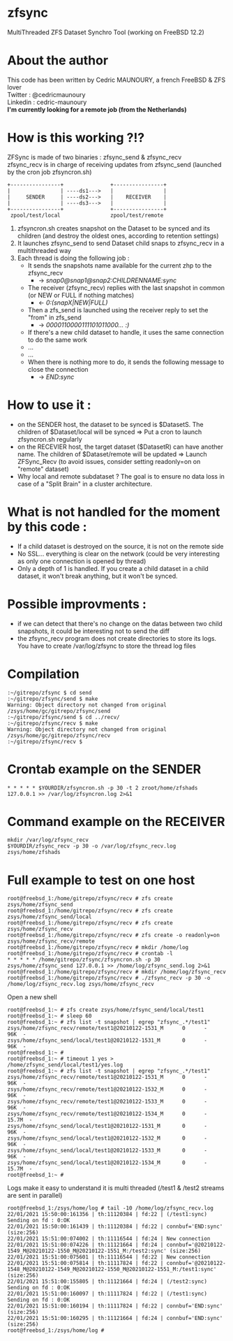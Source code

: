 # zfsync
MultiThreaded ZFS Dataset Synchro Tool (working on FreeBSD 12.2)

# About the author
This code has been written by Cedric MAUNOURY, a french FreeBSD & ZFS lover<br>
Twitter : @cedricmaunoury<br>
Linkedin : cedric-maunoury<br>
**I'm currently looking for a remote job (from the Netherlands)**

# How is this working ?!?
ZFSync is made of two binaries : zfsync_send & zfsync_recv<br>
zfsync_recv is in charge of receiving updates from zfsync_send (launched by the cron job zfsyncron.sh)<br>
```
+----------------+               +----------------+
|                | ----ds1--->   |                |
|     SENDER     | ----ds2--->   |    RECEIVER    |
|                | ----ds3--->   |                |
+----------------+               +----------------+
 zpool/test/local                zpool/test/remote
 ```

1. zfsyncron.sh creates snapshot on the Dataset to be synced and its children (and destroy the oldest ones, according to retention settings)
2. It launches zfsync_send to send Dataset child snaps to zfsync_recv in a multithreaded way
3. Each thread is doing the following job :
    - It sends the snapshots name available for the current zhp to the zfsync_recv
      - -> *snap0@snap1@snap2:CHILDRENNAME:sync*
    - The receiver (zfsync_recv) replies with the last snapshot in common (or NEW or FULL if nothing matches)
      - <- *0:(snapX|NEW|FULL)*
    - Then a zfs_send is launched using the receiver reply to set the "from" in zfs_send
      - -> *0000110000111101011000... :)*
    - If there's a new child dataset to handle, it uses the same connection to do the same work
    - ...
    - ...
    - When there is nothing more to do, it sends the following message to close the connection
      - -> *END:sync*

# How to use it :
- on the SENDER host, the dataset to be synced is $DatasetS. The children of $Dataset/local will be synced => Put a cron to launch zfsyncron.sh regularly
- on the RECEVIER host, the target dataset ($DatasetR) can have another name. The children of $Dataset/remote will be updated => Launch ZFSync_Recv (to avoid issues, consider setting readonly=on on "remote" dataset)
- Why local and remote subdataset ? The goal is to ensure no data loss in case of a "Split Brain" in a cluster architecture.

# What is not handled for the moment by this code : 
- If a child dataset is destroyed on the source, it is not on the remote side
- No SSL... everything is clear on the network (could be very interesting as only one connection is opened by thread)
- Only a depth of 1 is handled. If you create a child dataset in a child dataset, it won't break anything, but it won't be synced.

# Possible improvments :
- if we can detect that there's no change on the datas between two child snapshots, it could be interesting not to send the diff
- the zfsync_recv program does not create directories to store its logs. You have to create /var/log/zfsync to store the thread log files

# Compilation
 ```
:~/gitrepo/zfsync $ cd send
:~/gitrepo/zfsync/send $ make
Warning: Object directory not changed from original /zsys/home/gc/gitrepo/zfsync/send
:~/gitrepo/zfsync/send $ cd ../recv/
:~/gitrepo/zfsync/recv $ make
Warning: Object directory not changed from original /zsys/home/gc/gitrepo/zfsync/recv
:~/gitrepo/zfsync/recv $ 
 ```
# Crontab example on the SENDER
 ```
* * * * * $YOURDIR/zfsyncron.sh -p 30 -t 2 zroot/home/zfshads 127.0.0.1 >> /var/log/zfsyncron.log 2>&1
 ```
 
# Command example on the RECEIVER
 ```
mkdir /var/log/zfsync_recv
$YOURDIR/zfsync_recv -p 30 -o /var/log/zfsync_recv.log zsys/home/zfshads
 ```
 
# Full example to test on one host
```
root@freebsd_1:/home/gitrepo/zfsync/recv # zfs create zsys/home/zfsync_send
root@freebsd_1:/home/gitrepo/zfsync/recv # zfs create zsys/home/zfsync_send/local
root@freebsd_1:/home/gitrepo/zfsync/recv # zfs create zsys/home/zfsync_recv
root@freebsd_1:/home/gitrepo/zfsync/recv # zfs create -o readonly=on zsys/home/zfsync_recv/remote
root@freebsd_1:/home/gitrepo/zfsync/recv # mkdir /home/log
root@freebsd_1:/home/gitrepo/zfsync/recv # crontab -l
* * * * * /home/gitrepo/zfsync/zfsyncron.sh -p 30 zsys/home/zfsync_send 127.0.0.1 >> /home/log/zfsync_send.log 2>&1
root@freebsd_1:/home/gitrepo/zfsync/recv # mkdir /home/log/zfsync_recv
root@freebsd_1:/home/gitrepo/zfsync/recv # ./zfsync_recv -p 30 -o  /home/log/zfsync_recv.log zsys/home/zfsync_recv
```
Open a new shell
```
root@freebsd_1:~ # zfs create zsys/home/zfsync_send/local/test1
root@freebsd_1:~ # sleep 60
root@freebsd_1:~ # zfs list -t snapshot | egrep "zfsync_.*/test1"
zsys/home/zfsync_recv/remote/test1@20210122-1531_M      0      -    96K  -
zsys/home/zfsync_send/local/test1@20210122-1531_M       0      -    96K  -
root@freebsd_1:~ # 
root@freebsd_1:~ # timeout 1 yes > /home/zfsync_send/local/test1/yes.log
root@freebsd_1:~ # zfs list -t snapshot | egrep "zfsync_.*/test1"
zsys/home/zfsync_recv/remote/test1@20210122-1531_M      0      -    96K  -
zsys/home/zfsync_recv/remote/test1@20210122-1532_M      0      -    96K  -
zsys/home/zfsync_recv/remote/test1@20210122-1533_M      0      -    96K  -
zsys/home/zfsync_recv/remote/test1@20210122-1534_M      0      -  15.7M  -
zsys/home/zfsync_send/local/test1@20210122-1531_M       0      -    96K  -
zsys/home/zfsync_send/local/test1@20210122-1532_M       0      -    96K  -
zsys/home/zfsync_send/local/test1@20210122-1533_M       0      -    96K  -
zsys/home/zfsync_send/local/test1@20210122-1534_M       0      -  15.7M  -
root@freebsd_1:~ # 
```
Logs make it easy to understand it is multi threaded (/test1 & /test2 streams are sent in parallel)
```
root@freebsd_1:/zsys/home/log # tail -10 /home/log/zfsync_recv.log
22/01/2021 15:50:00:161356 | th:11120384 | fd:22 | (/test1:sync) Sending on fd : 0:OK
22/01/2021 15:50:00:161439 | th:11120384 | fd:22 | connbuf='END:sync' (size:256)
22/01/2021 15:51:00:074002 | th:11116544 | fd:24 | New connection
22/01/2021 15:51:00:074226 | th:11121664 | fd:24 | connbuf='@20210122-1549_M@20210122-1550_M@20210122-1551_M:/test2:sync' (size:256)
22/01/2021 15:51:00:075601 | th:11116544 | fd:22 | New connection
22/01/2021 15:51:00:075814 | th:11117824 | fd:22 | connbuf='@20210122-1548_M@20210122-1549_M@20210122-1550_M@20210122-1551_M:/test1:sync' (size:256)
22/01/2021 15:51:00:155805 | th:11121664 | fd:24 | (/test2:sync) Sending on fd : 0:OK
22/01/2021 15:51:00:160097 | th:11117824 | fd:22 | (/test1:sync) Sending on fd : 0:OK
22/01/2021 15:51:00:160194 | th:11117824 | fd:22 | connbuf='END:sync' (size:256)
22/01/2021 15:51:00:160295 | th:11121664 | fd:24 | connbuf='END:sync' (size:256)
root@freebsd_1:/zsys/home/log # 
 ```
